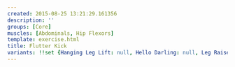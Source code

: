 ```yaml
---
created: 2015-08-25 13:21:29.161356
description: ''
groups: [Core]
muscles: [Abdominals, Hip Flexors]
template: exercise.html
title: Flutter Kick
variants: !!set {Hanging Leg Lift: null, Hello Darling: null, Leg Raise: null}
---
```

